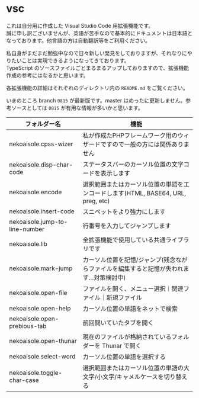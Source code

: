 # vsc
これは自分用に作成した Visual Studio Code 用拡張機能です。  
誠に申し訳ございませんが、英語が苦手なので基本的にドキュメントは日本語となっております。他言語の方は自動翻訳等をご利用ください。

私自身がまだまだ勉強中なので日々新しい発見をしておりますが、それなりにやりたいことは実現できるようになってきております。  
TypeScript のソースファイルごとまるまるアップしておりますので、拡張機能作成の参考にはなるかと思います。

各拡張機能の詳細はそれぞれのディレクトリ内の `README.md` をご覧ください。

いまのところ branch `0815` が最新版です。master はめったに更新しません。参考ソースとしては `0815` が有用な情報が多いかと思います。

|フォルダー名|機能|
|--|--|
|nekoaisole.cpss-wizer|私が作成たPHPフレームワーク用のウィザードですので一般の方には関係ありません|
|nekoaisole.disp-char-code|ステータスバーのカーソル位置の文字コードを表示します|
|nekoaisole.encode|選択範囲またはカーソル位置の単語をエンコードします(HTML, BASE64, URL, preg, etc)|
|nekoaisole.insert-code|スニペットをより強力にします|
|nekoaisole.jump-to-line-number|行番号を入力してジャンプします|
|nekoaisole.lib|全拡張機能で使用している共通ライブラリです|
|nekoaisole.mark-jump|カーソル位置を記憶/ジャンプ(残念ながらファイルを編集すると記憶が失われます…対策検討中)|
|nekoaisole.open-file|ファイルを開く、メニュー選択｜関連ファイル｜新規ファイル|
|nekoaisole.open-help|カーソル位置の単語をネットで検索|
|nekoaisole.open-prebious-tab|前回開いていたタブを開く|
|nekoaisole.open-thunar|現在のファイルが格納されているフォルダーを Thunar で開く|
|nekoaisole.select-word|カーソル位置の単語を選択する|
|nekoaisole.toggle-char-case|選択範囲またはカーソル位置の単語の大文字/小文字/キャメルケースを切り替える|
